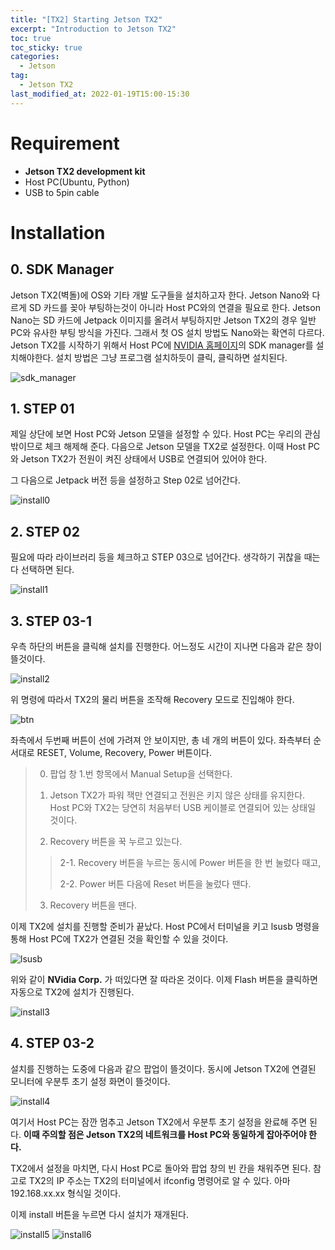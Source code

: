 ```yaml
---
title: "[TX2] Starting Jetson TX2"
excerpt: "Introduction to Jetson TX2"
toc: true
toc_sticky: true
categories:
  - Jetson
tag:
  - Jetson TX2
last_modified_at: 2022-01-19T15:00-15:30
---
```


# Requirement
- **Jetson TX2 development kit**
- Host PC(Ubuntu, Python)
- USB to 5pin cable

# Installation
## 0. SDK Manager
Jetson TX2(벽돌)에 OS와 기타 개발 도구들을 설치하고자 한다. Jetson Nano와 다르게 SD 카드를 꽂아 부팅하는것이 아니라 Host PC와의 연결을 필요로 한다. Jetson Nano는 SD 카드에 Jetpack 이미지를 올려서 부팅하지만 Jetson TX2의 경우 일반 PC와 유사한 부팅 방식을 가진다. 그래서 첫 OS 설치 방법도 Nano와는 확연히 다르다. Jetson TX2를 시작하기 위해서 Host PC에 [NVIDIA 홈페이지](https://developer.nvidia.com/jetpack-sdk-46)의 SDK manager를 설치해야한다. 설치 방법은 그냥 프로그램 설치하듯이 클릭, 클릭하면 설치된다.

![sdk_manager](/assets/images/starting-jetson-tx2/sdk_manager.jpg)

## 1. STEP 01
제일 상단에 보면 Host PC와 Jetson 모델을 설정할 수 있다. Host PC는 우리의 관심 밖이므로 체크 해제해 준다. 다음으로 Jetson 모델을 TX2로 설정한다. 이때 Host PC와 Jetson TX2가 전원이 켜진 상태에서 USB로 연결되어 있어야 한다.

그 다음으로 Jetpack 버전 등을 설정하고 Step 02로 넘어간다.

![install0]()

## 2. STEP 02
필요에 따라 라이브러리 등을 체크하고 STEP 03으로 넘어간다. 생각하기 귀찮을 때는 다 선택하면 된다.

![install1]()

## 3. STEP 03-1
우측 하단의 버튼을 클릭해 설치를 진행한다. 어느정도 시간이 지나면 다음과 같은 창이 뜰것이다.

![install2](/assets/images/starting-jetson-tx2/install2.png)

위 명령에 따라서 TX2의 물리 버튼을 조작해 Recovery 모드로 진입해야 한다.

![btn](/assets/images/starting-jetson-tx2/btn.jpg)

좌측에서 두번째 버튼이 선에 가려져 안 보이지만, 총 네 개의 버튼이 있다. 좌측부터 순서대로 RESET, Volume, Recovery, Power 버튼이다.

> 0) 팝업 창 1.번 항목에서 Manual Setup을 선택한다.
>
> 1) Jetson TX2가 파워 잭만 연결되고 전원은 키지 않은 상태를 유지한다. Host PC와 TX2는 당연히 처음부터 USB 케이블로 연결되어 있는 상태일 것이다.
>
> 2) Recovery 버튼을 꾹 누르고 있는다.
> 
>> 2-1. Recovery 버튼을 누르는 동시에 Power 버튼을 한 번 눌렀다 때고,
>>
>> 2-2. Power 버튼 다음에 Reset 버튼을 눌렀다 땐다.
>
> 3) Recovery 버튼을 땐다.

이제 TX2에 설치를 진행할 준비가 끝났다. Host PC에서 터미널을 키고 lsusb 명령을 통해 Host PC에 TX2가 연결된 것을 확인할 수 있을 것이다.

![lsusb](/assets/images/starting-jetson-tx2/lsusb.png)

위와 같이 **NVidia Corp.** 가 떠있다면 잘 따라온 것이다. 이제 Flash 버튼을 클릭하면 자동으로 TX2에 설치가 진행된다.

![install3](/assets/images/starting-jetson-tx2/install3.png)

## 4. STEP 03-2
설치를 진행하는 도중에 다음과 같으 팝업이 뜰것이다. 동시에 Jetson TX2에 연결된 모니터에 우분투 초기 설정 화면이 뜰것이다.

![install4](/assets/images/starting-jetson-tx2/install4.png)

여기서 Host PC는 잠깐 멈추고 Jetson TX2에서 우분투 초기 설정을 완료해 주면 된다. **이때 주의할 점은 Jetson TX2의 네트워크를 Host PC와 동일하게 잡아주어야 한다.**

TX2에서 설정을 마치면, 다시 Host PC로 돌아와 팝업 창의 빈 칸을 채워주면 된다. 참고로 TX2의 IP 주소는 TX2의 터미널에서 ifconfig 명령어로 알 수 있다. 아마 192.168.xx.xx 형식일 것이다.

이제 install 버튼을 누르면 다시 설치가 재개된다.

![install5](/assets/images/starting-jetson-tx2/install5.png)
![install6](/assets/images/starting-jetson-tx2/install6.png)






